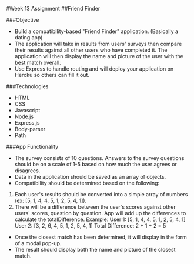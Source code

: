 #Week 13 Assignment
##Friend Finder

###Objective

* Build a compatibility-based "Friend Finder" application. (Basically a dating app)
* The application will take in results from users' surveys then compare their results against all other users who have completed it. The application will then display the name and picture of the user with the best match overall.
* Use Express to handle routing and will deploy your application on Heroku so others can fill it out.

###Technologies

* HTML
* CSS
* Javascript
* Node.js
* Express.js
* Body-parser
* Path

###App Functionality

* The survey consists of 10 questions. Answers to the survey questions should be on a scale of 1-5 based on how much the user agrees or disagrees.
* Data in the application should be saved as an array of objects.
* Compatibility should be determined based on the following:
1. Each user's results should be converted into a simple array of numbers (ex: [5, 1, 4, 4, 5, 1, 2, 5, 4, 1]).
2. There will be a difference between the user's scores against other users' scores, question by question. App will add up the differences to calculate the totalDifference.
Example:
User 1: [5, 1, 4, 4, 5, 1, 2, 5, 4, 1]
User 2: [3, 2, 6, 4, 5, 1, 2, 5, 4, 1]
Total Difference: 2 + 1 + 2 = 5
* Once the closest match has been determined, it will display in the form of a modal pop-up.
* The result should display both the name and picture of the closest match.

